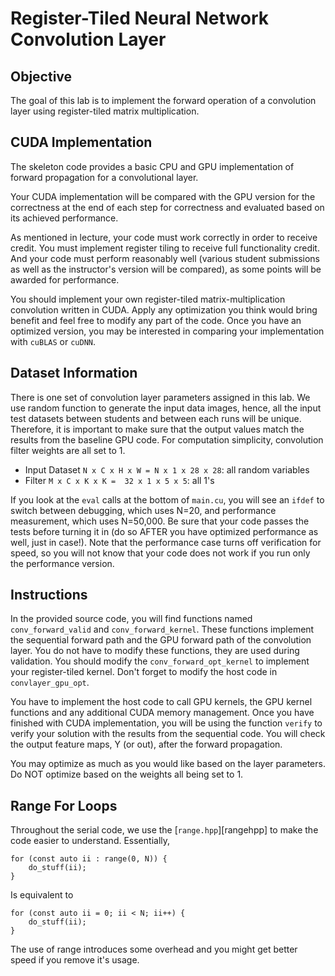 # Register-Tiled Neural Network Convolution Layer

## Objective
The goal of this lab is to implement the forward operation of a convolution layer using register-tiled matrix multiplication.

## CUDA Implementation

The skeleton code provides a basic CPU and GPU implementation of forward propagation for a convolutional layer.

Your CUDA implementation will be compared with the GPU version for the correctness at the end of each step for correctness and evaluated based on its achieved performance.

As mentioned in lecture, your code must work correctly in order to receive
credit.  You must implement register tiling to receive full functionality 
credit.  And your code must perform reasonably well (various student 
submissions as well as the instructor's version will be compared), as
some points will be awarded for performance.

You should implement your own register-tiled matrix-multiplication convolution written in CUDA.
Apply any optimization you think would bring benefit and feel free to modify any part of the code.
Once you have an optimized version, you may be interested in comparing your implementation with `cuBLAS` or `cuDNN`.

## Dataset Information

There is one set of convolution layer parameters assigned in this lab. We use random function to generate the input data images, hence, all the input test datasets between students and between each runs will be unique. Therefore, it is important to make sure that the output values match the results from the baseline GPU code. For computation simplicity, convolution filter weights are all set to 1.

* Input Dataset `N x C x H x W = N x 1 x 28 x 28`: all random variables
* Filter `M x C x K x K =  32 x 1 x 5 x 5`: all 1's

If you look at the `eval` calls at the bottom of `main.cu`, you will see 
an `ifdef` to switch between debugging, which uses N=20, and performance
measurement, which uses N=50,000.  Be sure that your code passes the
tests before turning it in (do so AFTER you have optimized performance as
well, just in case!).  Note that the performance case turns off verification
for speed, so you will not know that your code does not work if you
run only the performance version.


## Instructions

In the provided source code, you will find functions named `conv_forward_valid` and `conv_forward_kernel`.
These functions implement the sequential forward path and the GPU forward path of the convolution layer.
You do not have to modify these functions, they are used during validation.
You should modify the `conv_forward_opt_kernel` to implement your register-tiled kernel.
Don't forget to modify the host code in `convlayer_gpu_opt`.

You have to implement the host code to call GPU kernels, the GPU kernel functions and any additional CUDA memory management.
Once you have finished with CUDA implementation, you will be using the function `verify` to verify your solution with the results from the sequential code.
You will check the output feature maps, Y (or out), after the forward propagation.

You may optimize as much as you would like based on the layer parameters.
Do NOT optimize based on the weights all being set to 1.

## Range For Loops

Throughout the serial code, we use the [`range.hpp`][rangehpp] to make the code easier to understand. Essentially,

```{.cpp}
for (const auto ii : range(0, N)) {
    do_stuff(ii);
}
```

Is equivalent to

```{.cpp}
for (const auto ii = 0; ii < N; ii++) {
    do_stuff(ii);
}
```

The use of range introduces some overhead and you might get better speed if you remove it's usage.
